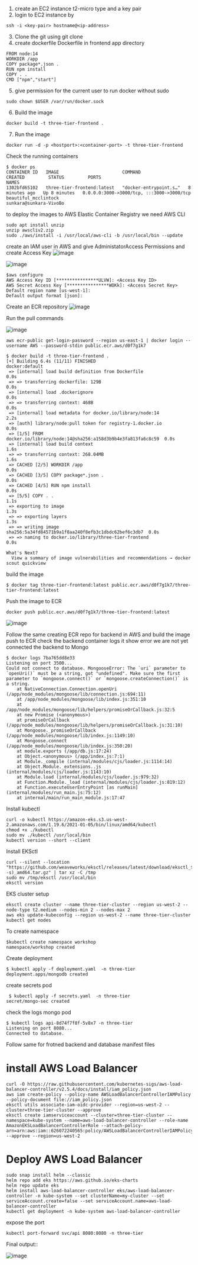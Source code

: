 1. create an EC2 instance t2-micro type and a key pair
2. login to EC2 instance by 
```
ssh -i <key-pair> hostname@<ip-address>
```
3. Clone the git using git clone <repo-url>
4. create dockerfile Dockerfile in frontend app directory
```
FROM node:14
WORKDIR /app
COPY package*.json .
RUN npm install
COPY . .
CMD ["npm","start"]
```
5. give permission for the current user to run docker without sudo
```
sudo chown $USER /var/run/docker.sock
```
6. Build the image
```
docker build -t three-tier-frontend .
```
7. Run the image 
```
docker run -d -p <hostport>:<container-port> -t three-tier-frontend
```
Check the running containers
```
$ docker ps
CONTAINER ID   IMAGE                        COMMAND                  CREATED         STATUS         PORTS                                       NAMES
1302bfd65102   three-tier-frontend:latest   "docker-entrypoint.s…"   8 minutes ago   Up 8 minutes   0.0.0.0:3000->3000/tcp, :::3000->3000/tcp   beautiful_mcclintock
sunkara@sunkara-VivoBo
```
to deploy the images to AWS Elastic Container Registry we need AWS CLI

```curl "https://awscli.amazonaws.com/awscli-exe-linux-x86_64.zip" -o "awscliv2.zip"
sudo apt install unzip
unzip awscliv2.zip
sudo ./aws/install -i /usr/local/aws-cli -b /usr/local/bin --update

```
create an  IAM user in AWS and give AdministatorAccess Permissions and create Access Key
![image](https://github.com/mallikharjuna160003/Three-Tier-MERN-App/assets/74324685/d6e715a5-3d05-4583-a559-c614fe7ac1bc)

![image](https://github.com/mallikharjuna160003/Three-Tier-MERN-App/assets/74324685/6dca9490-88b0-4216-9615-d66a3e263b5f)


```
$aws configure
AWS Access Key ID [****************ULVW]: <Access Key ID>
AWS Secret Access Key [****************WOKk]: <Access Secret Key>
Default region name [us-west-1]: 
Default output format [json]:
```
Create an ECR repository
![image](https://github.com/mallikharjuna160003/Three-Tier-MERN-App/assets/74324685/d1dff2e4-d003-4147-9146-a3de283e40b1)

Run the pull commands

![image](https://github.com/mallikharjuna160003/Three-Tier-MERN-App/assets/74324685/c808f4b9-7db2-4581-ae66-424eeb54952d)

```
aws ecr-public get-login-password --region us-east-1 | docker login --username AWS --password-stdin public.ecr.aws/d0f7g1k7
```

```
$ docker build -t three-tier-frontend .
[+] Building 6.4s (11/11) FINISHED                               docker:default
 => [internal] load build definition from Dockerfile                       0.0s
 => => transferring dockerfile: 129B                                       0.0s
 => [internal] load .dockerignore                                          0.0s
 => => transferring context: 468B                                          0.0s
 => [internal] load metadata for docker.io/library/node:14                 2.2s
 => [auth] library/node:pull token for registry-1.docker.io                0.0s
 => [1/5] FROM docker.io/library/node:14@sha256:a158d3b9b4e3fa813fa6c8c59  0.0s
 => [internal] load build context                                          1.6s
 => => transferring context: 268.04MB                                      1.6s
 => CACHED [2/5] WORKDIR /app                                              0.0s
 => CACHED [3/5] COPY package*.json .                                      0.0s
 => CACHED [4/5] RUN npm install                                           0.0s
 => [5/5] COPY . .                                                         1.1s
 => exporting to image                                                     1.3s
 => => exporting layers                                                    1.3s
 => => writing image sha256:5a34fd84571b9a1f8aa240f8efb3c1dbdc62bef6c3db7  0.0s
 => => naming to docker.io/library/three-tier-frontend                     0.0s

What's Next?
  View a summary of image vulnerabilities and recommendations → docker scout quickview
```
build the image 
```
$ docker tag three-tier-frontend:latest public.ecr.aws/d0f7g1k7/three-tier-frontend:latest
```
Push the image to ECR
```
docker push public.ecr.aws/d0f7g1k7/three-tier-frontend:latest
```
![image](https://github.com/mallikharjuna160003/Three-Tier-MERN-App/assets/74324685/b18e70c8-a7bb-4f5d-b2ae-7c54166a9d13)

Follow the same creating ECR repo for backend in AWS and build the image push to ECR
check the backend container logs it show error we are not yet connected the backend to Mongo
```
$ docker logs 7ba765dd8e33
Listening on port 3500...
Could not connect to database. MongooseError: The `uri` parameter to `openUri()` must be a string, got "undefined". Make sure the first parameter to `mongoose.connect()` or `mongoose.createConnection()` is a string.
    at NativeConnection.Connection.openUri (/app/node_modules/mongoose/lib/connection.js:694:11)
    at /app/node_modules/mongoose/lib/index.js:351:10
    at /app/node_modules/mongoose/lib/helpers/promiseOrCallback.js:32:5
    at new Promise (<anonymous>)
    at promiseOrCallback (/app/node_modules/mongoose/lib/helpers/promiseOrCallback.js:31:10)
    at Mongoose._promiseOrCallback (/app/node_modules/mongoose/lib/index.js:1149:10)
    at Mongoose.connect (/app/node_modules/mongoose/lib/index.js:350:20)
    at module.exports (/app/db.js:17:24)
    at Object.<anonymous> (/app/index.js:7:1)
    at Module._compile (internal/modules/cjs/loader.js:1114:14)
    at Object.Module._extensions..js (internal/modules/cjs/loader.js:1143:10)
    at Module.load (internal/modules/cjs/loader.js:979:32)
    at Function.Module._load (internal/modules/cjs/loader.js:819:12)
    at Function.executeUserEntryPoint [as runMain] (internal/modules/run_main.js:75:12)
    at internal/main/run_main_module.js:17:47

```
Install kubectl
```
curl -o kubectl https://amazon-eks.s3.us-west-2.amazonaws.com/1.19.6/2021-01-05/bin/linux/amd64/kubectl
chmod +x ./kubectl
sudo mv ./kubectl /usr/local/bin
kubectl version --short --client
```
Install EKSctl

```
curl --silent --location "https://github.com/weaveworks/eksctl/releases/latest/download/eksctl_$(uname -s)_amd64.tar.gz" | tar xz -C /tmp
sudo mv /tmp/eksctl /usr/local/bin
eksctl version
```
EKS cluster setup
```
eksctl create cluster --name three-tier-cluster --region us-west-2 --node-type t2.medium --nodes-min 2 --nodes-max 2
aws eks update-kubeconfig --region us-west-2 --name three-tier-cluster
kubectl get nodes
```

To create namespace
```
$kubectl create namespace workshop
namespace/workshop created
```

Create deployment
```
$ kubectl apply -f deployment.yaml  -n three-tier
deployment.apps/mongodb created
```
create secrets pod
```
 $ kubectl apply -f secrets.yaml  -n three-tier
secret/mongo-sec created

```
check the logs mongo pod
```
$ kubectl logs api-8d74f7f8f-5v8x7 -n three-tier
Listening on port 8080...
Connected to database.

```

Follow same for frotned backend and database manifest files
# install AWS Load Balancer

```
curl -O https://raw.githubusercontent.com/kubernetes-sigs/aws-load-balancer-controller/v2.5.4/docs/install/iam_policy.json
aws iam create-policy --policy-name AWSLoadBalancerControllerIAMPolicy --policy-document file://iam_policy.json
eksctl utils associate-iam-oidc-provider --region=us-west-2 --cluster=three-tier-cluster --approve
eksctl create iamserviceaccount --cluster=three-tier-cluster --namespace=kube-system --name=aws-load-balancer-controller --role-name AmazonEKSLoadBalancerControllerRole --attach-policy-arn=arn:aws:iam::626072240565:policy/AWSLoadBalancerControllerIAMPolicy --approve --region=us-west-2
```
# Deploy AWS Load Balancer
```
sudo snap install helm --classic
helm repo add eks https://aws.github.io/eks-charts
helm repo update eks
helm install aws-load-balancer-controller eks/aws-load-balancer-controller -n kube-system --set clusterName=my-cluster --set serviceAccount.create=false --set serviceAccount.name=aws-load-balancer-controller
kubectl get deployment -n kube-system aws-load-balancer-controller
```
expose the port

```
kubectl port-forward svc/api 8080:8080 -n three-tier
```
Final output::

![image](https://github.com/mallikharjuna160003/Three-Tier-MERN-App/assets/74324685/1903d28f-1387-4cd0-846a-31b8798d30ac)


